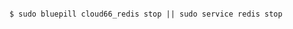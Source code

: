 <!-- usedin: [ _includes/_inlines/AddOns/common/database-backups] - layout:code post: database-backups_redis -->

```

$ sudo bluepill cloud66_redis stop || sudo service redis stop

```
